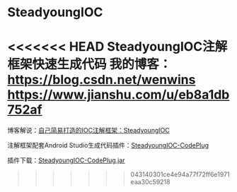 # SteadyoungIOC
<<<<<<< HEAD
SteadyoungIOC注解框架快速生成代码
我的博客：https://blog.csdn.net/wenwins  https://www.jianshu.com/u/eb8a1db752af
=======

博客解说：[自己简易打造的IOC注解框架：SteadyoungIOC](https://www.jianshu.com/p/0c11f3f27ddc)

注解框架配套Android Studio生成代码插件：[SteadyoungIOC-CodePlug](https://github.com/Steadyoung/SteadyoungIOC-CodePlug)

插件下载：[SteadyoungIOC-CodePlug.jar](https://raw.githubusercontent.com/Steadyoung/SteadyoungIOC-CodePlug/master/SteadyoungIOC-CodePlug.jar)
>>>>>>> 043140301ce4e94a77f72ff6e1971eaa30c59218
